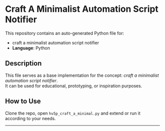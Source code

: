 # Craft A Minimalist Automation Script Notifier

This repository contains an auto-generated Python file for:

- craft a minimalist automation script notifier
- **Language**: Python

## Description

This file serves as a base implementation for the concept: *craft a minimalist automation script notifier*.  
It can be used for educational, prototyping, or inspiration purposes.

## How to Use

Clone the repo, open `hv5p_craft_a_minimal.py` and extend or run it according to your needs.

---


